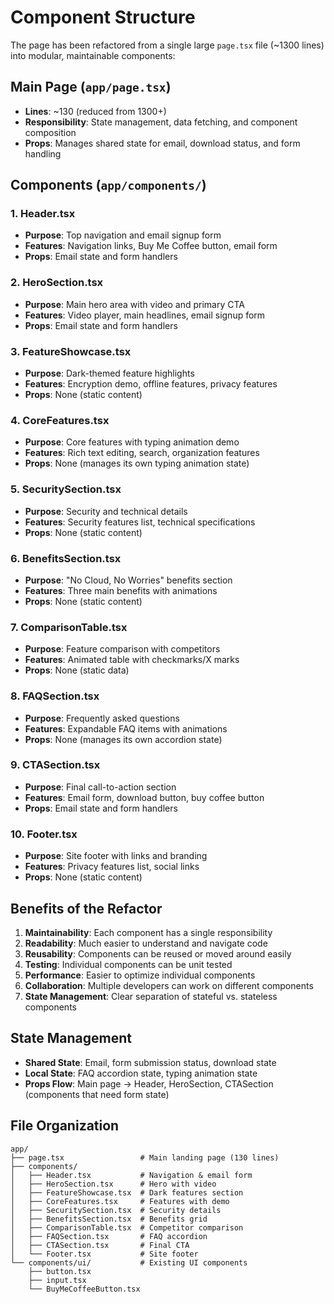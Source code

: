 # Component Structure

The page has been refactored from a single large `page.tsx` file (~1300 lines) into modular, maintainable components:

## Main Page (`app/page.tsx`)
- **Lines**: ~130 (reduced from 1300+)
- **Responsibility**: State management, data fetching, and component composition
- **Props**: Manages shared state for email, download status, and form handling

## Components (`app/components/`)

### 1. **Header.tsx**
- **Purpose**: Top navigation and email signup form
- **Features**: Navigation links, Buy Me Coffee button, email form
- **Props**: Email state and form handlers

### 2. **HeroSection.tsx**
- **Purpose**: Main hero area with video and primary CTA
- **Features**: Video player, main headlines, email signup form
- **Props**: Email state and form handlers

### 3. **FeatureShowcase.tsx**
- **Purpose**: Dark-themed feature highlights
- **Features**: Encryption demo, offline features, privacy features
- **Props**: None (static content)

### 4. **CoreFeatures.tsx**
- **Purpose**: Core features with typing animation demo
- **Features**: Rich text editing, search, organization features
- **Props**: None (manages its own typing animation state)

### 5. **SecuritySection.tsx**
- **Purpose**: Security and technical details
- **Features**: Security features list, technical specifications
- **Props**: None (static content)

### 6. **BenefitsSection.tsx**
- **Purpose**: "No Cloud, No Worries" benefits section
- **Features**: Three main benefits with animations
- **Props**: None (static content)

### 7. **ComparisonTable.tsx**
- **Purpose**: Feature comparison with competitors
- **Features**: Animated table with checkmarks/X marks
- **Props**: None (static data)

### 8. **FAQSection.tsx**
- **Purpose**: Frequently asked questions
- **Features**: Expandable FAQ items with animations
- **Props**: None (manages its own accordion state)

### 9. **CTASection.tsx**
- **Purpose**: Final call-to-action section
- **Features**: Email form, download button, buy coffee button
- **Props**: Email state and form handlers

### 10. **Footer.tsx**
- **Purpose**: Site footer with links and branding
- **Features**: Privacy features list, social links
- **Props**: None (static content)

## Benefits of the Refactor

1. **Maintainability**: Each component has a single responsibility
2. **Readability**: Much easier to understand and navigate code
3. **Reusability**: Components can be reused or moved around easily
4. **Testing**: Individual components can be unit tested
5. **Performance**: Easier to optimize individual components
6. **Collaboration**: Multiple developers can work on different components
7. **State Management**: Clear separation of stateful vs. stateless components

## State Management

- **Shared State**: Email, form submission status, download state
- **Local State**: FAQ accordion state, typing animation state
- **Props Flow**: Main page → Header, HeroSection, CTASection (components that need form state)

## File Organization

```
app/
├── page.tsx                 # Main landing page (130 lines)
├── components/
│   ├── Header.tsx           # Navigation & email form
│   ├── HeroSection.tsx      # Hero with video
│   ├── FeatureShowcase.tsx  # Dark features section
│   ├── CoreFeatures.tsx     # Features with demo
│   ├── SecuritySection.tsx  # Security details
│   ├── BenefitsSection.tsx  # Benefits grid
│   ├── ComparisonTable.tsx  # Competitor comparison
│   ├── FAQSection.tsx       # FAQ accordion
│   ├── CTASection.tsx       # Final CTA
│   └── Footer.tsx           # Site footer
└── components/ui/           # Existing UI components
    ├── button.tsx
    ├── input.tsx
    └── BuyMeCoffeeButton.tsx
```
